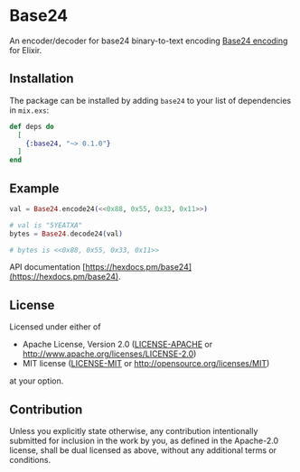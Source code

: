 # Base24

An encoder/decoder for base24 binary-to-text encoding
[Base24 encoding](https://www.kuon.ch/post/2020-02-27-base24/) for Elixir.

## Installation

The package can be installed by adding `base24` to your list of dependencies in
`mix.exs`:

```elixir
def deps do
  [
    {:base24, "~> 0.1.0"}
  ]
end
```

## Example

```elixir
val = Base24.encode24(<<0x88, 0x55, 0x33, 0x11>>)

# val is "5YEATXA"
bytes = Base24.decode24(val)

# bytes is <<0x88, 0x55, 0x33, 0x11>>
```

API documentation [https://hexdocs.pm/base24](https://hexdocs.pm/base24).

## License

Licensed under either of

 * Apache License, Version 2.0
   ([LICENSE-APACHE](LICENSE-APACHE) or http://www.apache.org/licenses/LICENSE-2.0)
 * MIT license
   ([LICENSE-MIT](LICENSE-MIT) or http://opensource.org/licenses/MIT)

at your option.

## Contribution

Unless you explicitly state otherwise, any contribution intentionally submitted
for inclusion in the work by you, as defined in the Apache-2.0 license, shall be
dual licensed as above, without any additional terms or conditions.

